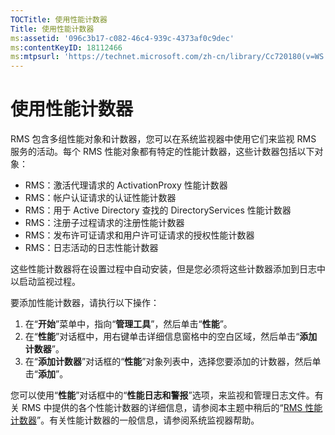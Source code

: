 ```yaml
---
TOCTitle: 使用性能计数器
Title: 使用性能计数器
ms:assetid: '096c3b17-c082-46c4-939c-4373af0c9dec'
ms:contentKeyID: 18112466
ms:mtpsurl: 'https://technet.microsoft.com/zh-cn/library/Cc720180(v=WS.10)'
---
```


使用性能计数器
==============

RMS 包含多组性能对象和计数器，您可以在系统监视器中使用它们来监视 RMS 服务的活动。每个 RMS 性能对象都有特定的性能计数器，这些计数器包括以下对象：

-   RMS：激活代理请求的 ActivationProxy 性能计数器
-   RMS：帐户认证请求的认证性能计数器
-   RMS：用于 Active Directory 查找的 DirectoryServices 性能计数器
-   RMS：注册子过程请求的注册性能计数器
-   RMS：发布许可证请求和用户许可证请求的授权性能计数器
-   RMS：日志活动的日志性能计数器

这些性能计数器将在设置过程中自动安装，但是您必须将这些计数器添加到日志中以启动监视过程。

要添加性能计数器，请执行以下操作：

1.  在“**开始**”菜单中，指向“**管理工具**”，然后单击“**性能**”。
2.  在“**性能**”对话框中，用右键单击详细信息窗格中的空白区域，然后单击“**添加计数器**”。
3.  在“**添加计数器**”对话框的“**性能**”对象列表中，选择您要添加的计数器，然后单击“**添加**”。

您可以使用“**性能**”对话框中的“**性能日志和警报**”选项，来监视和管理日志文件。有关 RMS 中提供的各个性能计数器的详细信息，请参阅本主题中稍后的“[RMS 性能计数器](https://technet.microsoft.com/a2f4e30d-3c6f-4e74-bd11-8f2103f88b0c)”。有关性能计数器的一般信息，请参阅系统监视器帮助。
